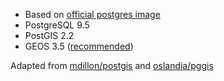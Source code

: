 * Based on [official postgres image](https://hub.docker.com/_/postgres/)
* PostgreSQL 9.5
* PostGIS 2.2
* GEOS 3.5 ([recommended](https://trac.osgeo.org/postgis/wiki/UsersWikiPostgreSQLPostGIS))

Adapted from [mdillon/postgis](https://hub.docker.com/r/mdillon/postgis/) and [oslandia/pggis](https://hub.docker.com/r/oslandia/pggis/)
